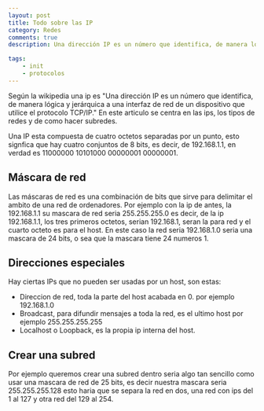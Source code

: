 ```yaml
---
layout: post
title: Todo sobre las IP
category: Redes
comments: true
description: Una dirección IP es un número que identifica, de manera lógica y jerárquica a una interfaz de red de un dispositivo que utilice el protocolo TCP/IP. Este articulo se centra en las ips, los tipos de redes, y como hacer subredes.

tags:   
    - init
    - protocolos
---
```


Según la wikipedia una ip es "Una dirección IP es un número que identifica, de manera lógica y jerárquica a una interfaz de red de un dispositivo que utilice el protocolo TCP/IP." En este articulo se centra en las ips, los tipos de redes y de como hacer subredes.

Una IP esta compuesta de cuatro octetos separadas por un punto, esto signfica que hay cuatro conjuntos de 8 bits, es decir, de 192.168.1.1, en verdad es 11000000 10101000 00000001 00000001.

## Máscara de red

Las máscaras de red es una combinación de bits que sirve para delimitar el ambito de una red de ordenadores. Por ejemplo con la ip de antes, la 192.168.1.1 su mascara de red seria 255.255.255.0 es decir, de la ip 192.168.1.1, los tres primeros octetos, serian 192.168.1, seran la para red y el cuarto octeto es para el host. En este caso la red seria 192.168.1.0 seria una mascara de 24 bits, o sea que la mascara tiene 24 numeros 1.

## Direcciones especiales

Hay ciertas IPs que no pueden ser usadas por un host, son estas:

* Direccion de red, toda la parte del host acabada en 0. por ejemplo 192.168.1.0
* Broadcast, para difundir mensajes a toda la red, es el ultimo host por ejemplo 255.255.255.255
* Localhost o Loopback, es la propia ip interna del host.

## Crear una subred

Por ejemplo queremos crear una subred dentro seria algo tan sencillo como usar una mascara de red de 25 bits, es decir nuestra mascara seria 255.255.255.128 esto haria que se separa la red en dos, una red con ips del 1 al 127 y otra red del 129 al 254.






